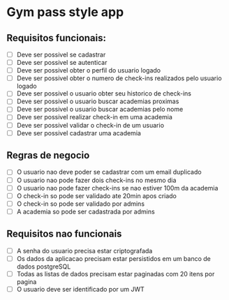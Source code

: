 # Gym pass style app

## Requisitos funcionais:
- [ ] Deve ser possivel se cadastrar
- [ ] Deve ser possivel se autenticar
- [ ] Deve ser possivel obter o perfil do usuario logado
- [ ] Deve ser possivel obter o numero de check-ins realizados pelo usuario logado
- [ ] Deve ser possivel o usuario obter seu historico de check-ins
- [ ] Deve ser possivel o usuario buscar academias proximas
- [ ] Deve ser possivel o usuario buscar academias pelo nome
- [ ] Deve ser possivel realizar check-in em uma academia
- [ ] Deve ser possivel validar o check-in de um usuario
- [ ] Deve ser possivel cadastrar uma academia

## Regras de negocio
- [ ] O usuario nao deve poder se cadastrar com um email duplicado
- [ ] O usuario nao pode fazer dois check-ins no mesmo dia
- [ ] O usuario nao pode fazer check-ins se nao estiver 100m da academia
- [ ] O check-in so pode ser validado ate 20min apos criado
- [ ] O check-in so pode ser validado por admins
- [ ] A academia so pode ser cadastrada por admins

## Requisitos nao funcionais
- [ ] A senha do usuario precisa estar criptografada
- [ ] Os dados da aplicacao precisam estar persistidos em um banco de dados postgreSQL
- [ ] Todas as listas de dados precisam estar paginadas com 20 itens por pagina
- [ ] O usuario deve ser identificado por um JWT